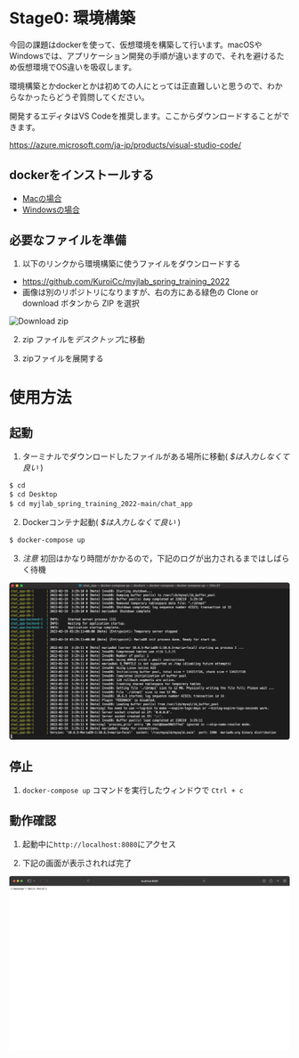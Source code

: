 # Stage0: 環境構築

今回の課題はdockerを使って、仮想環境を構築して行います。macOSやWindowsでは、アプリケーション開発の手順が違いますので、それを避けるため仮想環境でOS違いを吸収します。

環境構築とかdockerとかは初めての人にとっては正直難しいと思うので、わからなかったらどうぞ質問してください。

開発するエディタはVS Codeを推奨します。ここからダウンロードすることができます。

<https://azure.microsoft.com/ja-jp/products/visual-studio-code/>

## dockerをインストールする

- [Macの場合](docker_install/macOS.md)
- [Windowsの場合](docker_install/windows.md)

## 必要なファイルを準備

1. 以下のリンクから環境構築に使うファイルをダウンロードする

* <https://github.com/KuroiCc/myjlab_spring_training_2022>
* 画像は別のリポジトリになりますが、右の方にある緑色の Clone or download ボタンから ZIP を選択
<img width="1200" alt="Download zip" src="https://github.com/marutaku/docker-fastapi-mysql-app/raw/master/docs/images/clone-zip.png">

2. zip ファイルを*デスクトップ*に移動

3. zipファイルを展開する

# 使用方法

## 起動

1. ターミナルでダウンロードしたファイルがある場所に移動( *$は入力しなくて良い* )

```bash
$ cd
$ cd Desktop
$ cd myjlab_spring_training_2022-main/chat_app
```

2. Dockerコンテナ起動( *$は入力しなくて良い* )

```bash
$ docker-compose up
```

3. *注意* 初回はかなり時間がかかるので，下記のログが出力されるまではしばらく待機

![20220219123001](https://raw.githubusercontent.com/KuroiCc/kuroi-image-host/main/images/20220219123001.png)

## 停止

1. `docker-compose up` コマンドを実行したウィンドウで `Ctrl + c`


## 動作確認

1. 起動中に`http://localhost:8080`にアクセス

2. 下記の画面が表示されれば完了

![20220219123052](https://raw.githubusercontent.com/KuroiCc/kuroi-image-host/main/images/20220219123052.png)
